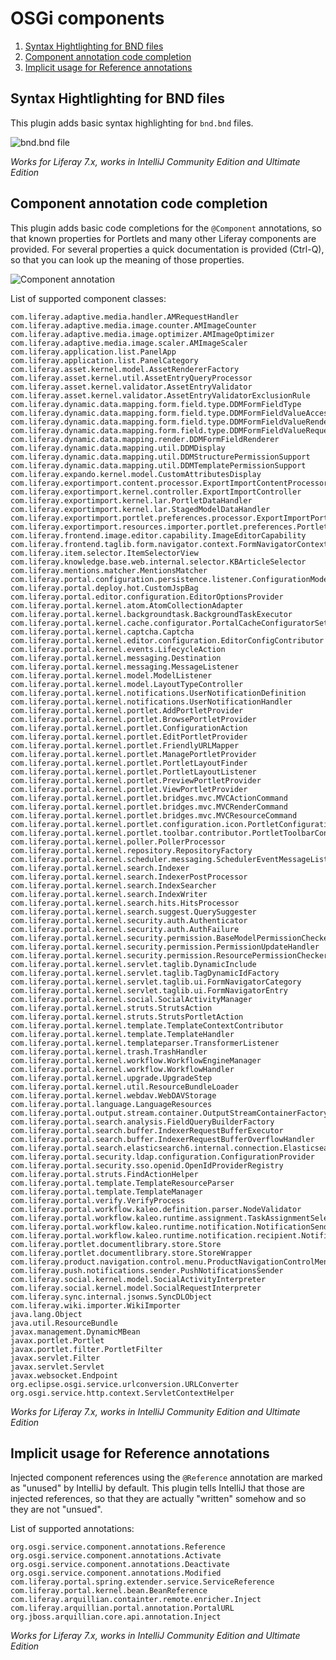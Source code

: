 OSGi components
===============

1. [Syntax Hightlighting for BND files](#syntax-hightlighting-for-bnd-files)
2. [Component annotation code completion](#component-annotation-code-completion)
3. [Implicit usage for Reference annotations](#implicit-usage-for-reference-annotations)

Syntax Hightlighting for BND files
----------------------------------

This plugin adds basic syntax highlighting for ```bnd.bnd``` files.

![bnd.bnd file](bnd.png "bnd.bnd file")

*Works for Liferay 7.x, works in IntelliJ Community Edition and Ultimate Edition*

Component annotation code completion
------------------------------------

This plugin adds basic code completions for the ```@Component``` annotations, so that known properties for Portlets and many other
Liferay components are provided. For several properties a quick documentation is provided (Ctrl-Q), so that
you can look up the meaning of those properties.

![Component annotation](component.png "Component annotation")

List of supported component classes:

    com.liferay.adaptive.media.handler.AMRequestHandler
    com.liferay.adaptive.media.image.counter.AMImageCounter
    com.liferay.adaptive.media.image.optimizer.AMImageOptimizer
    com.liferay.adaptive.media.image.scaler.AMImageScaler
    com.liferay.application.list.PanelApp
    com.liferay.application.list.PanelCategory
    com.liferay.asset.kernel.model.AssetRendererFactory
    com.liferay.asset.kernel.util.AssetEntryQueryProcessor
    com.liferay.asset.kernel.validator.AssetEntryValidator
    com.liferay.asset.kernel.validator.AssetEntryValidatorExclusionRule
    com.liferay.dynamic.data.mapping.form.field.type.DDMFormFieldType
    com.liferay.dynamic.data.mapping.form.field.type.DDMFormFieldValueAccessor
    com.liferay.dynamic.data.mapping.form.field.type.DDMFormFieldValueRenderer
    com.liferay.dynamic.data.mapping.form.field.type.DDMFormFieldValueRequestParameterRetriever
    com.liferay.dynamic.data.mapping.render.DDMFormFieldRenderer
    com.liferay.dynamic.data.mapping.util.DDMDisplay
    com.liferay.dynamic.data.mapping.util.DDMStructurePermissionSupport
    com.liferay.dynamic.data.mapping.util.DDMTemplatePermissionSupport
    com.liferay.expando.kernel.model.CustomAttributesDisplay
    com.liferay.exportimport.content.processor.ExportImportContentProcessor
    com.liferay.exportimport.kernel.controller.ExportImportController
    com.liferay.exportimport.kernel.lar.PortletDataHandler
    com.liferay.exportimport.kernel.lar.StagedModelDataHandler
    com.liferay.exportimport.portlet.preferences.processor.ExportImportPortletPreferencesProcessor
    com.liferay.exportimport.resources.importer.portlet.preferences.PortletPreferencesTranslator
    com.liferay.frontend.image.editor.capability.ImageEditorCapability
    com.liferay.frontend.taglib.form.navigator.context.FormNavigatorContextProvider
    com.liferay.item.selector.ItemSelectorView
    com.liferay.knowledge.base.web.internal.selector.KBArticleSelector
    com.liferay.mentions.matcher.MentionsMatcher
    com.liferay.portal.configuration.persistence.listener.ConfigurationModelListener
    com.liferay.portal.deploy.hot.CustomJspBag
    com.liferay.portal.editor.configuration.EditorOptionsProvider
    com.liferay.portal.kernel.atom.AtomCollectionAdapter
    com.liferay.portal.kernel.backgroundtask.BackgroundTaskExecutor
    com.liferay.portal.kernel.cache.configurator.PortalCacheConfiguratorSettings
    com.liferay.portal.kernel.captcha.Captcha
    com.liferay.portal.kernel.editor.configuration.EditorConfigContributor
    com.liferay.portal.kernel.events.LifecycleAction
    com.liferay.portal.kernel.messaging.Destination
    com.liferay.portal.kernel.messaging.MessageListener
    com.liferay.portal.kernel.model.ModelListener
    com.liferay.portal.kernel.model.LayoutTypeController
    com.liferay.portal.kernel.notifications.UserNotificationDefinition
    com.liferay.portal.kernel.notifications.UserNotificationHandler
    com.liferay.portal.kernel.portlet.AddPortletProvider
    com.liferay.portal.kernel.portlet.BrowsePortletProvider
    com.liferay.portal.kernel.portlet.ConfigurationAction
    com.liferay.portal.kernel.portlet.EditPortletProvider
    com.liferay.portal.kernel.portlet.FriendlyURLMapper
    com.liferay.portal.kernel.portlet.ManagePortletProvider
    com.liferay.portal.kernel.portlet.PortletLayoutFinder
    com.liferay.portal.kernel.portlet.PortletLayoutListener
    com.liferay.portal.kernel.portlet.PreviewPortletProvider
    com.liferay.portal.kernel.portlet.ViewPortletProvider
    com.liferay.portal.kernel.portlet.bridges.mvc.MVCActionCommand
    com.liferay.portal.kernel.portlet.bridges.mvc.MVCRenderCommand
    com.liferay.portal.kernel.portlet.bridges.mvc.MVCResourceCommand
    com.liferay.portal.kernel.portlet.configuration.icon.PortletConfigurationIcon
    com.liferay.portal.kernel.portlet.toolbar.contributor.PortletToolbarContributor
    com.liferay.portal.kernel.poller.PollerProcessor
    com.liferay.portal.kernel.repository.RepositoryFactory
    com.liferay.portal.kernel.scheduler.messaging.SchedulerEventMessageListener
    com.liferay.portal.kernel.search.Indexer
    com.liferay.portal.kernel.search.IndexerPostProcessor
    com.liferay.portal.kernel.search.IndexSearcher
    com.liferay.portal.kernel.search.IndexWriter
    com.liferay.portal.kernel.search.hits.HitsProcessor
    com.liferay.portal.kernel.search.suggest.QuerySuggester
    com.liferay.portal.kernel.security.auth.Authenticator
    com.liferay.portal.kernel.security.auth.AuthFailure
    com.liferay.portal.kernel.security.permission.BaseModelPermissionChecker
    com.liferay.portal.kernel.security.permission.PermissionUpdateHandler
    com.liferay.portal.kernel.security.permission.ResourcePermissionChecker
    com.liferay.portal.kernel.servlet.taglib.DynamicInclude
    com.liferay.portal.kernel.servlet.taglib.TagDynamicIdFactory
    com.liferay.portal.kernel.servlet.taglib.ui.FormNavigatorCategory
    com.liferay.portal.kernel.servlet.taglib.ui.FormNavigatorEntry
    com.liferay.portal.kernel.social.SocialActivityManager
    com.liferay.portal.kernel.struts.StrutsAction
    com.liferay.portal.kernel.struts.StrutsPortletAction
    com.liferay.portal.kernel.template.TemplateContextContributor
    com.liferay.portal.kernel.template.TemplateHandler
    com.liferay.portal.kernel.templateparser.TransformerListener
    com.liferay.portal.kernel.trash.TrashHandler
    com.liferay.portal.kernel.workflow.WorkflowEngineManager
    com.liferay.portal.kernel.workflow.WorkflowHandler
    com.liferay.portal.kernel.upgrade.UpgradeStep
    com.liferay.portal.kernel.util.ResourceBundleLoader
    com.liferay.portal.kernel.webdav.WebDAVStorage
    com.liferay.portal.language.LanguageResources
    com.liferay.portal.output.stream.container.OutputStreamContainerFactory
    com.liferay.portal.search.analysis.FieldQueryBuilderFactory
    com.liferay.portal.search.buffer.IndexerRequestBufferExecutor
    com.liferay.portal.search.buffer.IndexerRequestBufferOverflowHandler
    com.liferay.portal.search.elasticsearch6.internal.connection.ElasticsearchConnection
    com.liferay.portal.security.ldap.configuration.ConfigurationProvider
    com.liferay.portal.security.sso.openid.OpenIdProviderRegistry
    com.liferay.portal.struts.FindActionHelper
    com.liferay.portal.template.TemplateResourceParser
    com.liferay.portal.template.TemplateManager
    com.liferay.portal.verify.VerifyProcess
    com.liferay.portal.workflow.kaleo.definition.parser.NodeValidator
    com.liferay.portal.workflow.kaleo.runtime.assignment.TaskAssignmentSelector
    com.liferay.portal.workflow.kaleo.runtime.notification.NotificationSender
    com.liferay.portal.workflow.kaleo.runtime.notification.recipient.NotificationRecipientBuilder
    com.liferay.portlet.documentlibrary.store.Store
    com.liferay.portlet.documentlibrary.store.StoreWrapper
    com.liferay.product.navigation.control.menu.ProductNavigationControlMenuEntry
    com.liferay.push.notifications.sender.PushNotificationsSender
    com.liferay.social.kernel.model.SocialActivityInterpreter
    com.liferay.social.kernel.model.SocialRequestInterpreter
    com.liferay.sync.internal.jsonws.SyncDLObject
    com.liferay.wiki.importer.WikiImporter
    java.lang.Object
    java.util.ResourceBundle
    javax.management.DynamicMBean
    javax.portlet.Portlet
    javax.portlet.filter.PortletFilter
    javax.servlet.Filter
    javax.servlet.Servlet
    javax.websocket.Endpoint
    org.eclipse.osgi.service.urlconversion.URLConverter
    org.osgi.service.http.context.ServletContextHelper

*Works for Liferay 7.x, works in IntelliJ Community Edition and Ultimate Edition*

Implicit usage for Reference annotations
----------------------------------------

Injected component references using the ```@Reference``` annotation are marked as "unused" by IntelliJ by default.
This plugin tells IntelliJ that those are injected references, so that they are actually "written" somehow and
so they are not "unsued".

List of supported annotations:
    
    org.osgi.service.component.annotations.Reference
    org.osgi.service.component.annotations.Activate
    org.osgi.service.component.annotations.Deactivate
    org.osgi.service.component.annotations.Modified
    com.liferay.portal.spring.extender.service.ServiceReference
    com.liferay.portal.kernel.bean.BeanReference
    com.liferay.arquillian.containter.remote.enricher.Inject
    com.liferay.arquillian.portal.annotation.PortalURL
    org.jboss.arquillian.core.api.annotation.Inject

*Works for Liferay 7.x, works in IntelliJ Community Edition and Ultimate Edition*

